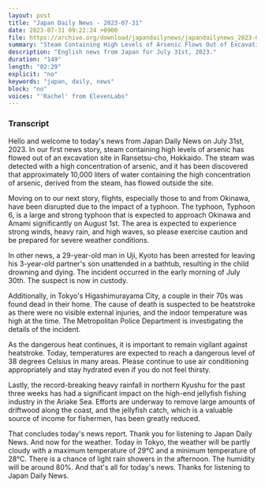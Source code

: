 ```yaml
---
layout: post
title: "Japan Daily News - 2023-07-31"
date: 2023-07-31 09:22:24 +0900
file: https://archive.org/download/japandailynews/japandailynews_2023-07-31.mp3
summary: "Steam Containing High Levels of Arsenic Flows Out of Excavation Site, and Flights Disrupted Due to Typhoon, & more…"
description: "English news from Japan for July 31st, 2023."
duration: "149"
length: "02:29"
explicit: "no"
keywords: "japan, daily, news"
block: "no"
voices: "'Rachel' from ElevenLabs"
---
```


### Transcript

Hello and welcome to today's news from Japan Daily News on July 31st, 2023. In our first news story, steam containing high levels of arsenic has flowed out of an excavation site in Ransetsu-cho, Hokkaido. The steam was detected with a high concentration of arsenic, and it has been discovered that approximately 10,000 liters of water containing the high concentration of arsenic, derived from the steam, has flowed outside the site.

Moving on to our next story, flights, especially those to and from Okinawa, have been disrupted due to the impact of a typhoon. The typhoon, Typhoon 6, is a large and strong typhoon that is expected to approach Okinawa and Amami significantly on August 1st. The area is expected to experience strong winds, heavy rain, and high waves, so please exercise caution and be prepared for severe weather conditions.

In other news, a 29-year-old man in Uji, Kyoto has been arrested for leaving his 3-year-old partner's son unattended in a bathtub, resulting in the child drowning and dying. The incident occurred in the early morning of July 30th. The suspect is now in custody.

Additionally, in Tokyo's Higashimurayama City, a couple in their 70s was found dead in their home. The cause of death is suspected to be heatstroke as there were no visible external injuries, and the indoor temperature was high at the time. The Metropolitan Police Department is investigating the details of the incident.

As the dangerous heat continues, it is important to remain vigilant against heatstroke. Today, temperatures are expected to reach a dangerous level of 38 degrees Celsius in many areas. Please continue to use air conditioning appropriately and stay hydrated even if you do not feel thirsty.

Lastly, the record-breaking heavy rainfall in northern Kyushu for the past three weeks has had a significant impact on the high-end jellyfish fishing industry in the Ariake Sea. Efforts are underway to remove large amounts of driftwood along the coast, and the jellyfish catch, which is a valuable source of income for fishermen, has been greatly reduced.

That concludes today's news report. Thank you for listening to Japan Daily News. And now for the weather. Today in Tokyo, the weather will be partly cloudy with a maximum temperature of 29°C and a minimum temperature of 28°C. There is a chance of light rain showers in the afternoon. The humidity will be around 80%.  And that's all for today's news. Thanks for listening to Japan Daily News.
